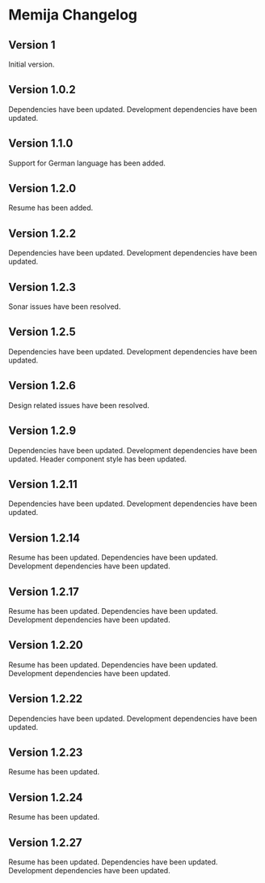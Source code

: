 # Memija Changelog

## Version 1

Initial version.

## Version 1.0.2

Dependencies have been updated.
Development dependencies have been updated.

## Version 1.1.0

Support for German language has been added.

## Version 1.2.0

Resume has been added.

## Version 1.2.2

Dependencies have been updated.
Development dependencies have been updated.

## Version 1.2.3

Sonar issues have been resolved.

## Version 1.2.5

Dependencies have been updated.
Development dependencies have been updated.

## Version 1.2.6

Design related issues have been resolved.

## Version 1.2.9

Dependencies have been updated.
Development dependencies have been updated.
Header component style has been updated.

## Version 1.2.11

Dependencies have been updated.
Development dependencies have been updated.

## Version 1.2.14

Resume has been updated.
Dependencies have been updated.
Development dependencies have been updated.

## Version 1.2.17

Resume has been updated.
Dependencies have been updated.
Development dependencies have been updated.

## Version 1.2.20

Resume has been updated.
Dependencies have been updated.
Development dependencies have been updated.

## Version 1.2.22

Dependencies have been updated.
Development dependencies have been updated.

## Version 1.2.23

Resume has been updated.

## Version 1.2.24

Resume has been updated.

## Version 1.2.27

Resume has been updated.
Dependencies have been updated.
Development dependencies have been updated.
